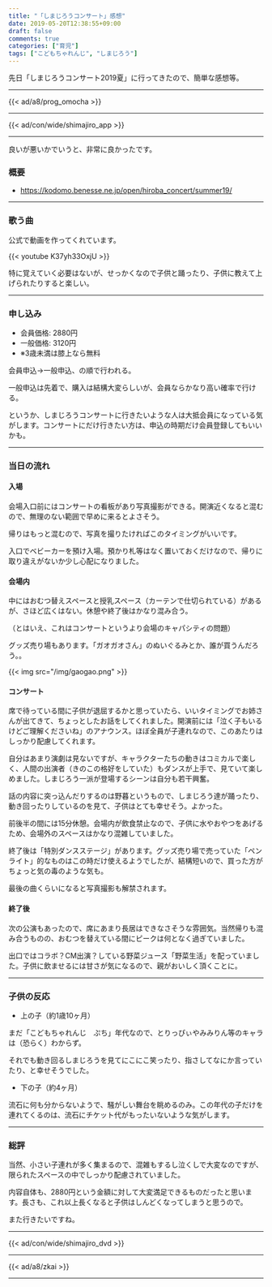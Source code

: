 ```yaml
---
title: "「しまじろうコンサート」感想"
date: 2019-05-20T12:38:55+09:00
draft: false
comments: true
categories: ["育児"]
tags: ["こどもちゃれんじ", "しまじろう"]
---
```


先日「しまじろうコンサート2019夏」に行ってきたので、簡単な感想等。

<!--more-->

---

{{< ad/a8/prog_omocha >}}

---

{{< ad/con/wide/shimajiro_app >}}

---

良いが悪いかでいうと、非常に良かったです。

### 概要

- https://kodomo.benesse.ne.jp/open/hiroba_concert/summer19/

---

### 歌う曲

公式で動画を作ってくれています。

{{< youtube K37yh33OxjU >}}

特に覚えていく必要はないが、せっかくなので子供と踊ったり、子供に教えて上げられたりすると楽しい。

---

### 申し込み

- 会員価格: 2880円
- 一般価格: 3120円
- ※3歳未満は膝上なら無料

会員申込→一般申込、の順で行われる。

一般申込は先着で、購入は結構大変らしいが、会員ならかなり高い確率で行ける。

というか、しまじろうコンサートに行きたいような人は大抵会員になっている気がします。コンサートにだけ行きたい方は、申込の時期だけ会員登録してもいいかも。

---

### 当日の流れ

#### 入場

会場入口前にはコンサートの看板があり写真撮影ができる。開演近くなると混むので、無理のない範囲で早めに来るとよさそう。

帰りはもっと混むので、写真を撮りたければこのタイミングがいいです。

入口でベビーカーを預け入場。預かり札等はなく置いておくだけなので、帰りに取り違えがないか少し心配になりました。

#### 会場内

中にはおむつ替えスペースと授乳スペース（カーテンで仕切られている）があるが、さほど広くはない。休憩や終了後はかなり混み合う。

（とはいえ、これはコンサートというより会場のキャパシティの問題）

グッズ売り場もあります。「ガオガオさん」のぬいぐるみとか、誰が買うんだろう。。

{{< img src="/img/gaogao.png" >}}

#### コンサート

席で待っている間に子供が退屈するかと思っていたら、いいタイミングでお姉さんが出てきて、ちょっとしたお話をしてくれました。開演前には「泣く子もいるけどご理解くださいね」のアナウンス。ほぼ全員が子連れなので、このあたりはしっかり配慮してくれます。

自分はあまり演劇は見ないですが、キャラクターたちの動きはコミカルで楽しく、人間の出演者（きのこの格好をしていた）もダンスが上手で、見ていて楽しめました。しまじろう一派が登場するシーンは自分も若干興奮。

話の内容に突っ込んだりするのは野暮というもので、しまじろう達が踊ったり、動き回ったりしているのを見て、子供はとても幸せそう。よかった。

前後半の間には15分休憩。会場内が飲食禁止なので、子供に水やおやつをあげるため、会場外のスペースはかなり混雑していました。

終了後は「特別ダンスステージ」があります。グッズ売り場で売っていた「ペンライト」的なものはこの時だけ使えるようでしたが、結構短いので、買った方がちょっと気の毒のような気も。

最後の曲くらいになると写真撮影も解禁されます。

#### 終了後

次の公演もあったので、席にあまり長居はできなさそうな雰囲気。当然帰りも混み合うものの、おむつを替えている間にピークは何となく過ぎていました。

出口ではコラボ？CM出演？している野菜ジュース「野菜生活」を配っていました。子供に飲ませるには甘さが気になるので、親がおいしく頂くことに。

---

### 子供の反応

- 上の子（約1歳10ヶ月）

まだ「こどもちゃれんじ　ぷち」年代なので、とりっぴぃやみみりん等のキャラは（恐らく）わからず。

それでも動き回るしまじろうを見てにこにこ笑ったり、指さしてなにか言っていたり、と幸せそうでした。

- 下の子（約4ヶ月）

流石に何も分からないようで、騒がしい舞台を眺めるのみ。この年代の子だけを連れてくるのは、流石にチケット代がもったいないような気がします。

---

### 総評

当然、小さい子連れが多く集まるので、混雑もするし泣くしで大変なのですが、限られたスペースの中でしっかり配慮されていました。

内容自体も、2880円という金額に対して大変満足できるものだったと思います。長さも、これ以上長くなると子供はしんどくなってしまうと思うので。

また行きたいですね。

---

{{< ad/con/wide/shimajiro_dvd >}}

---

{{< ad/a8/zkai >}}

---
